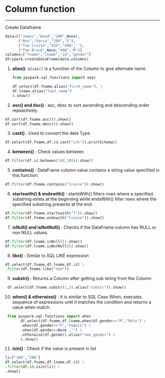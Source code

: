 # Column function

---
Create Dataframe
```python
data=[("James","Bond","100",None),
      ("Ann","Varsa","200",'F'),
      ("Tom Cruise","XXX","400",''),
      ("Tom Brand",None,"400",'M')] 
columns=["fname","lname","id","gender"]
df=spark.createDataFrame(data,columns)
```
1. **alias()** :`alias()` is a function of the Column to give alternate name.
   ```python
   from pyspark.sql.functions import expr
   
   df.select(df.fname.alias("first_name"), \
   df.lname.alias("last_name")
   ).show()```
2. **asc() and dsc()** : asc, desc to sort ascending and descending order repsectively.
```python
df.sort(df.fname.asc()).show()
df.sort(df.fname.desc()).show()
```
3.	**cast()** : Used to convert the data Type.
```python
df.select(df.fname,df.id.cast("int")).printSchema()
```
4.	**between()** : Check values between
```python
df.filter(df.id.between(100,300)).show()
```
5.	**contains()** :  DataFrame column value contains a string value specified in this function.
```python
df.filter(df.fname.contains("Cruise")).show()
```
6.	**startswith() & endswith()** : startsWith() filters rows where a specified substring exists at the beginning while endsWith() filter rows where the specified substring presents at the end.
```python
df.filter(df.fname.startswith("T")).show()
df.filter(df.fname.endswith("Cruise")).show()
```
7.	**isNull() and isNotNull()** : Checks if the DataFrame column has NULL or non NULL values.
```python
df.filter(df.lname.isNull()).show()
df.filter(df.lname.isNotNull()).show()
```
8.	**like()** : Similar to SQL LIKE expression
```python
df.select(df.fname,df.lname,df.id) \
.filter(df.fname.like("%om"))
```
9.	**substr()** : Returns a Column after getting sub string from the Column
```python
 df.select(df.fname.substr(1,2).alias("substr")).show()
```
10.	**when() & otherwise()** : It is similar to SQL Case When, executes sequence of expressions until it matches the condition and returns a value when match.
```python
 from pyspark.sql.functions import when
       df.select(df.fname,df.lname,when(df.gender=="M","Male") \
       .when(df.gender=="F","Female") \
       .when(df.gender==None ,"") \
       .otherwise(df.gender).alias("new_gender") \
       ).show()
```
11.	**isin()** : Check if the value is present in list
```python
li=["100","200"]
df.select(df.fname,df.lname,df.id) \
.filter(df.id.isin(li)) \
.show()
```


